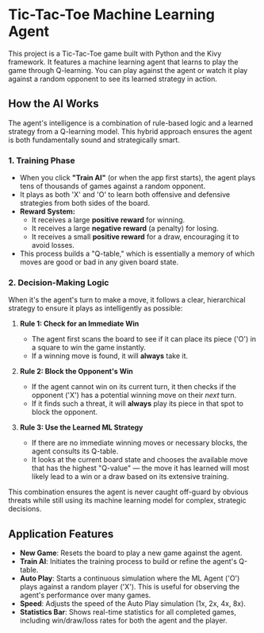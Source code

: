 # Tic-Tac-Toe Machine Learning Agent

This project is a Tic-Tac-Toe game built with Python and the Kivy framework. It features a machine learning agent that learns to play the game through Q-learning. You can play against the agent or watch it play against a random opponent to see its learned strategy in action.

## How the AI Works

The agent's intelligence is a combination of rule-based logic and a learned strategy from a Q-learning model. This hybrid approach ensures the agent is both fundamentally sound and strategically smart.

### 1. Training Phase

- When you click **"Train AI"** (or when the app first starts), the agent plays tens of thousands of games against a random opponent.
- It plays as both 'X' and 'O' to learn both offensive and defensive strategies from both sides of the board.
- **Reward System:**
  - It receives a large **positive reward** for winning.
  - It receives a large **negative reward** (a penalty) for losing.
  - It receives a small **positive reward** for a draw, encouraging it to avoid losses.
- This process builds a "Q-table," which is essentially a memory of which moves are good or bad in any given board state.

### 2. Decision-Making Logic

When it's the agent's turn to make a move, it follows a clear, hierarchical strategy to ensure it plays as intelligently as possible:

1. **Rule 1: Check for an Immediate Win**
    - The agent first scans the board to see if it can place its piece ('O') in a square to win the game instantly.
    - If a winning move is found, it will **always** take it.

2. **Rule 2: Block the Opponent's Win**
    - If the agent cannot win on its current turn, it then checks if the opponent ('X') has a potential winning move on their *next* turn.
    - If it finds such a threat, it will **always** play its piece in that spot to block the opponent.

3. **Rule 3: Use the Learned ML Strategy**
    - If there are no immediate winning moves or necessary blocks, the agent consults its Q-table.
    - It looks at the current board state and chooses the available move that has the highest "Q-value" — the move it has learned will most likely lead to a win or a draw based on its extensive training.

This combination ensures the agent is never caught off-guard by obvious threats while still using its machine learning model for complex, strategic decisions.

## Application Features

- **New Game**: Resets the board to play a new game against the agent.
- **Train AI**: Initiates the training process to build or refine the agent's Q-table.
- **Auto Play**: Starts a continuous simulation where the ML Agent ('O') plays against a random player ('X'). This is useful for observing the agent's performance over many games.
- **Speed**: Adjusts the speed of the Auto Play simulation (1x, 2x, 4x, 8x).
- **Statistics Bar**: Shows real-time statistics for all completed games, including win/draw/loss rates for both the agent and the player.
